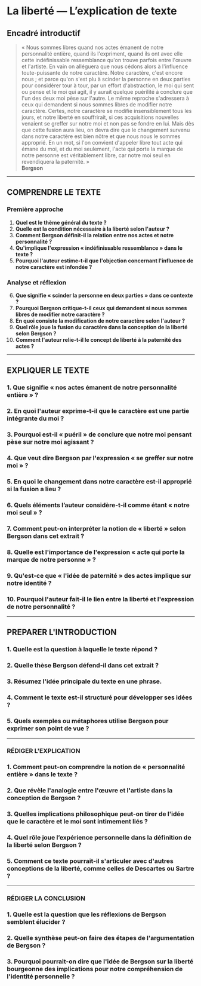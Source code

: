 # La liberté — L’explication de texte

## Encadré introductif
> « Nous sommes libres quand nos actes émanent de notre personnalité entière, quand ils l'expriment, quand ils ont avec elle cette indéfinissable ressemblance qu'on trouve parfois entre l'œuvre et l'artiste. En vain on alléguera que nous cédons alors à l'influence toute-puissante de notre caractère. Notre caractère, c'est encore nous ; et parce qu'on s'est plu à scinder la personne en deux parties pour considérer tour à tour, par un effort d'abstraction, le moi qui sent ou pense et le moi qui agit, il y aurait quelque puérilité à conclure que l'un des deux moi pèse sur l'autre. Le même reproche s'adressera à ceux qui demandent si nous sommes libres de modifier notre caractère. Certes, notre caractère se modifie insensiblement tous les jours, et notre liberté en souffrirait, si ces acquisitions nouvelles venaient se greffer sur notre moi et non pas se fondre en lui. Mais dès que cette fusion aura lieu, on devra dire que le changement survenu dans notre caractère est bien nôtre et que nous nous le sommes approprié. En un mot, si l'on convient d'appeler libre tout acte qui émane du moi, et du moi seulement, l'acte qui porte la marque de notre personne est véritablement libre, car notre moi seul en revendiquera la paternité. »  
> **Bergson**

---

## COMPRENDRE LE TEXTE

### Première approche

1. **Quel est le thème général du texte ?**  
2. **Quelle est la condition nécessaire à la liberté selon l'auteur ?**  
3. **Comment Bergson définit-il la relation entre nos actes et notre personnalité ?**  
4. **Qu'implique l'expression « indéfinissable ressemblance » dans le texte ?**  
5. **Pourquoi l'auteur estime-t-il que l'objection concernant l'influence de notre caractère est infondée ?**  

### Analyse et réflexion

6. **Que signifie « scinder la personne en deux parties » dans ce contexte ?**  
7. **Pourquoi Bergson critique-t-il ceux qui demandent si nous sommes libres de modifier notre caractère ?**  
8. **En quoi consiste la modification de notre caractère selon l'auteur ?**  
9. **Quel rôle joue la fusion du caractère dans la conception de la liberté selon Bergson ?**  
10. **Comment l'auteur relie-t-il le concept de liberté à la paternité des actes ?**

---

## EXPLIQUER LE TEXTE

### 1. Que signifie « nos actes émanent de notre personnalité entière » ?  
### 2. En quoi l'auteur exprime-t-il que le caractère est une partie intégrante du moi ?  
### 3. Pourquoi est-il « puéril » de conclure que notre moi pensant pèse sur notre moi agissant ?  
### 4. Que veut dire Bergson par l'expression « se greffer sur notre moi » ?  
### 5. En quoi le changement dans notre caractère est-il approprié si la fusion a lieu ?  

### 6. Quels éléments l’auteur considère-t-il comme étant « notre moi seul » ?  
### 7. Comment peut-on interpréter la notion de « liberté » selon Bergson dans cet extrait ?  
### 8. Quelle est l'importance de l'expression « acte qui porte la marque de notre personne » ?  
### 9. Qu'est-ce que « l'idée de paternité » des actes implique sur notre identité ?  
### 10. Pourquoi l'auteur fait-il le lien entre la liberté et l'expression de notre personnalité ?  

---

## PREPARER L'INTRODUCTION

### 1. Quelle est la question à laquelle le texte répond ?  
### 2. Quelle thèse Bergson défend-il dans cet extrait ?  
### 3. Résumez l'idée principale du texte en une phrase.  

### 4. Comment le texte est-il structuré pour développer ses idées ?  
### 5. Quels exemples ou métaphores utilise Bergson pour exprimer son point de vue ?  

---

### RÉDIGER L'EXPLICATION

### 1. Comment peut-on comprendre la notion de « personnalité entière » dans le texte ?  
### 2. Que révèle l'analogie entre l'œuvre et l'artiste dans la conception de Bergson ?  
### 3. Quelles implications philosophique peut-on tirer de l'idée que le caractère et le moi sont intimement liés ?  

### 4. Quel rôle joue l’expérience personnelle dans la définition de la liberté selon Bergson ?  
### 5. Comment ce texte pourrait-il s'articuler avec d'autres conceptions de la liberté, comme celles de Descartes ou Sartre ?  

---

### RÉDIGER LA CONCLUSION

### 1. Quelle est la question que les réflexions de Bergson semblent élucider ?  
### 2. Quelle synthèse peut-on faire des étapes de l'argumentation de Bergson ?  
### 3. Pourquoi pourrait-on dire que l'idée de Bergson sur la liberté bourgeonne des implications pour notre compréhension de l'identité personnelle ?  
